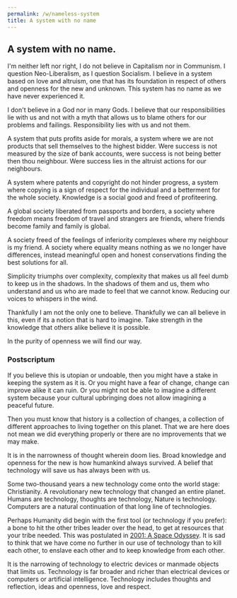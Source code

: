 ```yaml
---
permalink: /w/nameless-system
title: A system with no name
---
```


## A system with no name.

I'm neither left nor right, I do not believe in Capitalism nor in Communism. I question Neo-Liberalism, as I question Socialism. I believe in a system based on love and altruism, one that has its foundation in respect of others and openness for the new and unknown. This system has no name as we have never experienced it.

I don't believe in a God nor in many Gods. I believe that our responsibilities lie with us and not with a myth that allows us to blame others for our problems and failings. Responsibility lies with us and not them.

A system that puts profits aside for morals, a system where we are not products that sell themselves to the highest bidder. Were success is not measured by the size of bank accounts, were success is not being better then thou neighbour. Were success lies in the altruist actions for our neighbours.

A system where patents and copyright do not hinder progress, a system where copying is a sign of respect for the individual and a betterment for the whole society. Knowledge is a social good and freed of profiteering.

A global society liberated from passports and borders, a society where freedom means freedom of travel and strangers are friends, where friends become family and family is global.

A society freed of the feelings of inferiority complexes where my neighbour is my friend. A society where equality means nothing as we no longer have differences, instead meaningful open and honest conservations finding the best solutions for all.

Simplicity triumphs over complexity, complexity that makes us all feel dumb to keep us in the shadows. In the shadows of them and us, them who understand and us who are made to feel that we cannot know. Reducing our voices to whispers in the wind.

Thankfully I am not the only one to believe. Thankfully we can all believe in this, even if its a notion that is hard to imagine. Take strength in the knowledge that others alike believe it is possible.

In the purity of openness we will find our way.

### Postscriptum

If you believe this is utopian or undoable, then you might have a stake in keeping the system as it is. Or you might have a fear of change, change can improve alike it can ruin. Or you might not be able to imagine a different system because your cultural upbringing does not allow imagining a peaceful future.

Then you must know that history is a collection of changes, a collection of different approaches to living together on this planet. That we are here does not mean we did everything properly or there are no improvements that we may make. 

It is in the narrowness of thought wherein doom lies. Broad knowledge and openness for the new is how humankind always survived. A belief that technology will save us has always been with us.

Some two-thousand years a new technology come onto the world stage: Christianity. A revolutionary new technology that changed an entire planet. Humans are technology, thoughts are technology, Nature is technology. Computers are a natural continuation of that long line of technologies.

Perhaps Humanity did begin with the first tool (or technology if you prefer): a bone to hit the other tribes leader over the head, to get at resources that your tribe needed. This was postulated in [2001: A Space Odyssey](https://en.wikipedia.org/wiki/2001:_A_Space_Odyssey_(film)). It is sad to think that we have come no further in our use of technology than to kill each other, to enslave each other and to keep knowledge from each other.

It is the narrowing of technology to electric devices or manmade objects that limits us. Technology is far broader and richer than electrical devices or computers or artificial intelligence. Technology includes thoughts and reflection, ideas and openness, love and respect.

